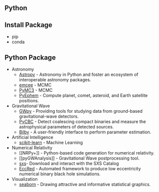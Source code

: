 ## Python

## Install Package

- pip
- conda

## Python Package

- Astronomy
	- [Astropy](https://www.astropy.org) - Astronomy in Python and foster an ecosystem of interoperable astronomy packages.
	- [emcee](https://emcee.readthedocs.io/en/v2.2.1/) - MCMC
	- [PyMC3](https://docs.pymc.io) - MCMC
	- [PyEphem](https://rhodesmill.org/pyephem/index.html) - Compute planet, comet, asteroid, and Earth satellite positions.
- Gravitational Wave
	- [GWpy](https://gwpy.github.io/docs/latest/index.html) - Providing tools for studying data from ground-based gravitational-wave detectors.
	- [PyCBC](https://pycbc.org) - Detect coalescing compact binaries and measure the astrophysical parameters of detected sources.
	- [Bilby](https://lscsoft.docs.ligo.org/bilby/) - A user-friendly interface to perform parameter estimation.
- Artificial Intelligence
	- [scikit-learn](https://scikit-learn.org/stable/) - Machine Learning
- Numerical Relativity
	- [[NRPy+]] - Python-based code generation for numerical relativity.
	- [[pyGWAnalysis]] - Gravitational Wave postprocessing tool.
	- [sxs](https://github.com/sxs-collaboration/sxs)- Download and interact with the SXS Catalog
	- [EccRed](https://github.com/NCSAGravity/eccred) - Automated framework to produce low eccentricity numerical binary black hole simulations.
- Visualization
	- [seaborn](http://seaborn.pydata.org) - Drawing attractive and informative statistical graphics.